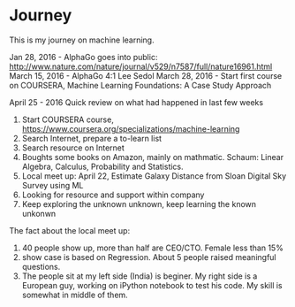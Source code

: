 # Journey

This is my journey on machine learning. 

Jan 28, 2016 - AlphaGo goes into public: http://www.nature.com/nature/journal/v529/n7587/full/nature16961.html
March 15, 2016 - AlphaGo 4:1 Lee Sedol
March 28, 2016 - Start first course on COURSERA, Machine Learning Foundations: A Case Study Approach

April 25 - 2016
Quick review on what had happened in last few weeks
1. Start COURSERA course, https://www.coursera.org/specializations/machine-learning
2. Search Internet, prepare a to-learn list
3. Search resource on Internet
4. Boughts some books on Amazon, mainly on mathmatic. Schaum: Linear Algebra, Calculus, Probability and Statistics. 
5. Local meet up: April 22, Estimate Galaxy Distance from Sloan Digital Sky Survey using ML
6. Looking for resource and support within company
7. Keep exploring the unknown unknown, keep learning the known unkonwn

The fact about the local meet up:
1. 40 people show up, more than half are CEO/CTO. Female less than 15%
2. show case is based on Regression. About 5 people raised meaningful questions. 
3. The people sit at my left side (India) is beginer. My right side is a European guy, working on iPython notebook to test his code. My skill is somewhat in middle of them. 
